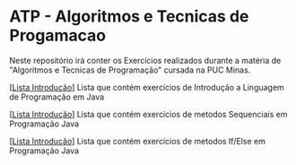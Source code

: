 # ATP - Algoritmos e Tecnicas de Progamacao

Neste repositório irá conter os Exercícios realizados durante a matéria de "Algoritmos e Tecnicas de Programação" cursada na PUC Minas.

[[Lista Introdução](https://github.com/Veidoido/ATP-Algoritmos-e-Tecnicas-de-Progamacao/tree/main/ListaIntrodução)] Lista que contém exercícios de Introdução a Linguagem de Programação em Java

[[Lista Introdução](https://github.com/Veidoido/ATP-Algoritmos-e-Tecnicas-de-Progamacao/tree/main/ListaSequenciais)] Lista que contém exercícios de metodos Sequenciais em Programação Java

[[Lista Introdução](https://github.com/Veidoido/ATP-Algoritmos-e-Tecnicas-de-Progamacao/tree/main/ListaIfElse)] Lista que contém exercícios de metodos If/Else em Programação Java
